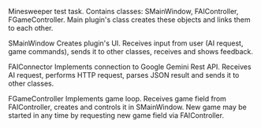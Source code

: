 Minesweeper test task.
Contains classes: SMainWindow, FAIController, FGameController. Main plugin's class creates these objects and links them to each other.

SMainWindow
Creates plugin's UI. Receives input from user (AI request, game commands), sends it to other classes, receives and shows feedback.

FAIConnector
Implements connection to Google Gemini Rest API. Receives AI request, performs HTTP request, parses JSON result and sends it to other classes.

FGameController
Implements game loop. Receives game field from FAIController, creates and controls it in SMainWindow. New game may be started in any time by requesting new game field via FAIController.
